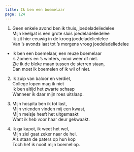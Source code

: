 ```yaml
---
title: Ik ben een boemelaar
page: 124
---  
```


1. Geen enkele avond ben ik thuis, joedeladeliedelee  
Mijn keelgat is een grote sluis joedeladeliedelee  
Ik zit hier eeuwig in de kroeg joedeladeliedelee  
Van ’s avonds laat tot ’s morgens vroeg joedeladeliedelee  


- Ik ben een boemelaar, een reuze boemelaar  
’s Zomers en ’s winters, mooi weer of niet.  
Zie ik de bleke maan tussen de sterren staan,  
Dan moet ik boemelen of ik wil of niet.  


2. Ik zuip van baloor en verdiet,  
College lopen mag ik niet  
Ik ben altijd het zwarte schaap  
Wanneer ik daar mijn roes uitslaap.  


3. Mijn hospita ben ik tot last,  
Mijn vrienden vinden mij een kwast,  
Mijn meisje heeft het uitgemaakt  
Want ik heb voor haar deur gekwaakt.  


4. Ik ga kapot, ik weet het wel,  
Mijn ziel gaat zeker naar de hel.  
Als staan de paters op hun kop  
Toch hef ik nooit mijn boemel op.  